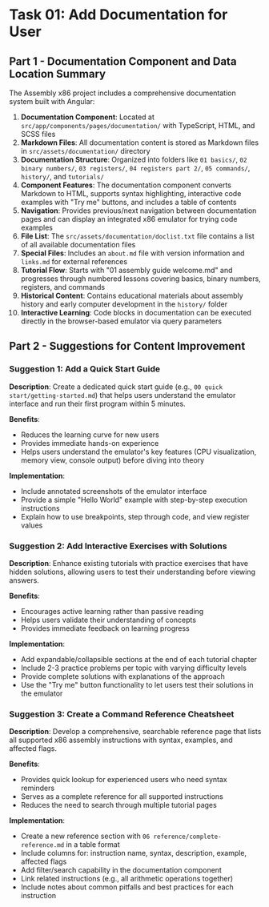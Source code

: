 # Task 01: Add Documentation for User

## Part 1 - Documentation Component and Data Location Summary

The Assembly x86 project includes a comprehensive documentation system built with Angular:

1. **Documentation Component**: Located at `src/app/components/pages/documentation/` with TypeScript, HTML, and SCSS files
2. **Markdown Files**: All documentation content is stored as Markdown files in `src/assets/documentation/` directory
3. **Documentation Structure**: Organized into folders like `01 basics/`, `02 binary numbers/`, `03 registers/`, `04 registers part 2/`, `05 commands/`, `history/`, and `tutorials/`
4. **Component Features**: The documentation component converts Markdown to HTML, supports syntax highlighting, interactive code examples with "Try me" buttons, and includes a table of contents
5. **Navigation**: Provides previous/next navigation between documentation pages and can display an integrated x86 emulator for trying code examples
6. **File List**: The `src/assets/documentation/doclist.txt` file contains a list of all available documentation files
7. **Special Files**: Includes an `about.md` file with version information and `links.md` for external references
8. **Tutorial Flow**: Starts with "01 assembly guide welcome.md" and progresses through numbered lessons covering basics, binary numbers, registers, and commands
9. **Historical Content**: Contains educational materials about assembly history and early computer development in the `history/` folder
10. **Interactive Learning**: Code blocks in documentation can be executed directly in the browser-based emulator via query parameters

## Part 2 - Suggestions for Content Improvement

### Suggestion 1: Add a Quick Start Guide
**Description**: Create a dedicated quick start guide (e.g., `00 quick start/getting-started.md`) that helps users understand the emulator interface and run their first program within 5 minutes.

**Benefits**:
- Reduces the learning curve for new users
- Provides immediate hands-on experience
- Helps users understand the emulator's key features (CPU visualization, memory view, console output) before diving into theory

**Implementation**:
- Include annotated screenshots of the emulator interface
- Provide a simple "Hello World" example with step-by-step execution instructions
- Explain how to use breakpoints, step through code, and view register values

### Suggestion 2: Add Interactive Exercises with Solutions
**Description**: Enhance existing tutorials with practice exercises that have hidden solutions, allowing users to test their understanding before viewing answers.

**Benefits**:
- Encourages active learning rather than passive reading
- Helps users validate their understanding of concepts
- Provides immediate feedback on learning progress

**Implementation**:
- Add expandable/collapsible sections at the end of each tutorial chapter
- Include 2-3 practice problems per topic with varying difficulty levels
- Provide complete solutions with explanations of the approach
- Use the "Try me" button functionality to let users test their solutions in the emulator

### Suggestion 3: Create a Command Reference Cheatsheet
**Description**: Develop a comprehensive, searchable reference page that lists all supported x86 assembly instructions with syntax, examples, and affected flags.

**Benefits**:
- Provides quick lookup for experienced users who need syntax reminders
- Serves as a complete reference for all supported instructions
- Reduces the need to search through multiple tutorial pages

**Implementation**:
- Create a new reference section with `06 reference/complete-reference.md` in a table format
- Include columns for: instruction name, syntax, description, example, affected flags
- Add filter/search capability in the documentation component
- Link related instructions (e.g., all arithmetic operations together)
- Include notes about common pitfalls and best practices for each instruction
